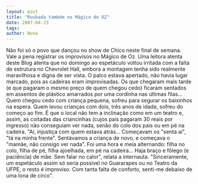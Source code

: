 ```yaml
---
layout: post
title: "Roubada também no Mágico de OZ"
date: 2007-04-23
tags: 
author: None
---
```


Não foi só o povo que dançou no show de Chico neste final de semana.
Vale a pena registrar os improvisos no Mágico de Oz. 
Uma leitora atenta deste Blog atenta que no domingo ao espetáculo voltou irritada com a falta de estrutura no Chevrolet Hall, embora a montagem tenha sido realmente maravilhosa e digna de ser vista. 
O palco estava apertado, não havia lugar marcado, pois as cadeiras eram improvisadas. 
Os que chegaram mais tarde (e que pagaram o mesmo preço de quem chegou cedo) ficaram sentados em assentos de plástico amarrados por uma cordinha nas últimas filas... 
Quem chegou cedo com criança pequena, sofreu para segurar os baixinhos na espera. Quem levou crianças com dois, três anos de idade, sofreu do começo ao fim. 
É que o local não tem a inclinação como em um teatro e, assim, as coitadas das criancinhas (cujos pais pagaram 30 reais por ingresso) não conseguiam ver nada, senão do colo dos pais ou em pé na cadeira. 
\"Aí, injustiça com quem estava atrás... Começavam os \"senta aí\", \"tá na minha frente\". Sentávamos a criança de novo, e começava o \"mamãe, não consigo ver nada\". Foi uma hora e meia alternando: filha no colo, filha de pé, filha ajoelhada, em pé na cadeira... Haja braço e fôlego (e paciência) de mãe. Sem falar no calor\", relata a internauta. 
\"Sinceramente, um espetáculo assim só seria possível no Guararapes ou no Teatro da UFPE, o resto é improviso. Com tanta falta de conforto, senti-me debaixo de uma lona de circo\". 
